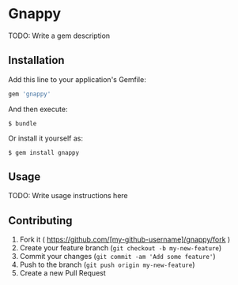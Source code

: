 # Gnappy

TODO: Write a gem description

## Installation

Add this line to your application's Gemfile:

```ruby
gem 'gnappy'
```

And then execute:

    $ bundle

Or install it yourself as:

    $ gem install gnappy

## Usage

TODO: Write usage instructions here

## Contributing

1. Fork it ( https://github.com/[my-github-username]/gnappy/fork )
2. Create your feature branch (`git checkout -b my-new-feature`)
3. Commit your changes (`git commit -am 'Add some feature'`)
4. Push to the branch (`git push origin my-new-feature`)
5. Create a new Pull Request
